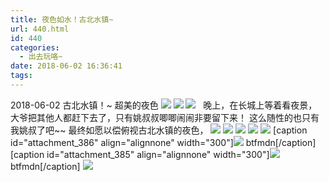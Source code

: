 ```yaml
---
title: 夜色如水！古北水镇~
url: 440.html
id: 440
categories:
  - 出去玩咯~
date: 2018-06-02 16:36:41
tags:
---
```


2018-06-02 古北水镇！~ 超美的夜色 [![](http://www.binkatherine.com/images/2018/08/IMG_2317-300x225.jpg)](http://www.binkatherine.com/images/2018/08/IMG_2317.jpg) [![](http://www.binkatherine.com/images/2018/08/IMG_2316-300x225.jpg)](http://www.binkatherine.com/images/2018/08/IMG_2316.jpg) [![](http://www.binkatherine.com/images/2018/08/IMG_2340-225x300.jpg)](http://www.binkatherine.com/images/2018/08/IMG_2340.jpg)   晚上，在长城上等着看夜景，大爷把其他人都赶下去了，只有姚叔叔唧唧闹闹非要留下来！ 这么随性的也只有我姚叔了吧~~ 最终如愿以偿俯视古北水镇的夜色， [![](http://www.binkatherine.com/images/2018/08/IMG_2312-300x225.jpg)](http://www.binkatherine.com/images/2018/08/IMG_2312.jpg) [![](http://www.binkatherine.com/images/2018/08/IMG_2308-300x225.jpg)](http://www.binkatherine.com/images/2018/08/IMG_2308.jpg) [![](http://www.binkatherine.com/images/2018/08/IMG_2305-300x225.jpg)](http://www.binkatherine.com/images/2018/08/IMG_2305.jpg) [![](http://www.binkatherine.com/images/2018/08/IMG_2304-300x225.jpg)](http://www.binkatherine.com/images/2018/08/IMG_2304.jpg) [![](http://www.binkatherine.com/images/2018/08/IMG_2298-300x225.jpg)](http://www.binkatherine.com/images/2018/08/IMG_2298.jpg) \[caption id="attachment_386" align="alignnone" width="300"\][![](http://www.binkatherine.com/images/2018/08/IMG_2338-300x225.jpg)](http://www.binkatherine.com/images/2018/08/IMG_2338.jpg) btfmdn\[/caption\] \[caption id="attachment_385" align="alignnone" width="300"\][![](http://www.binkatherine.com/images/2018/08/IMG_2337-300x225.jpg)](http://www.binkatherine.com/images/2018/08/IMG_2337.jpg) btfmdn\[/caption\] [![](http://www.binkatherine.com/images/2018/08/IMG_2291-300x225.jpg)](http://www.binkatherine.com/images/2018/08/IMG_2291.jpg)